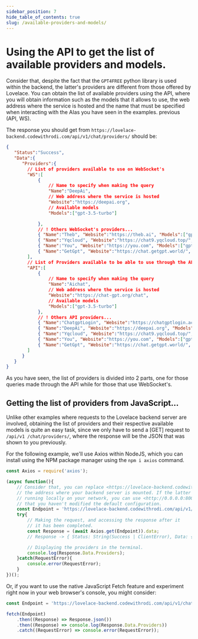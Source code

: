 ```yaml
---
sidebar_position: 7
hide_table_of_contents: true
slug: /available-providers-and-models/
---
```


# Using the API to get the list of available providers and models.
Consider that, despite the fact that the `GPT4FREE` python library is used within the backend, the latter's providers are different from those offered by Lovelace. You can obtain the list of available providers using the API, where you will obtain information such as the models that it allows to use, the web address where the service is hosted and the name that must be specified when interacting with the AI ​​as you have seen in the examples. previous (API, WS).

The response you should get from `https://lovelace-backend.codewithrodi.com/api/v1/chat/providers/` should be:
```json
{
   "Status":"Success",
   "Data":{
      "Providers":{
        // List of providers available to use on WebSocket's
        "WS":[
            {
                // Name to specify when making the query
                "Name":"DeepAi",
                // Web address where the service is hosted
                "Website":"https://deepai.org",
                // Available models
                "Models":["gpt-3.5-turbo"]

            },
            // ! Others WebSocket's providers...
            { "Name":"Theb", "Website":"https://theb.ai", "Models":["gpt-3.5-turbo"] },
            { "Name":"Yqcloud", "Website":"https://chat9.yqcloud.top/", "Models":["gpt-3.5-turbo"] },
            { "Name":"You", "Website":"https://you.com", "Models":["gpt-3.5-turbo"] },
            { "Name":"GetGpt", "Website":"https://chat.getgpt.world/", "Models":["gpt-3.5-turbo"] }
        ],
        // List of Providers available to be able to use through the API
        "API":[
            {
                // Name to specify when making the query
                "Name":"Aichat",
                // Web address where the service is hosted
                "Website":"https://chat-gpt.org/chat",
                // Available models
                "Models":["gpt-3.5-turbo"]
            },
            // ! Others API providers...
            { "Name":"ChatgptLogin", "Website":"https://chatgptlogin.ac", "Models":["gpt-3.5-turbo"] },
            { "Name":"DeepAi", "Website":"https://deepai.org", "Models":["gpt-3.5-turbo"] },
            { "Name":"Yqcloud", "Website":"https://chat9.yqcloud.top/", "Models":["gpt-3.5-turbo"] },
            { "Name":"You", "Website":"https://you.com", "Models":["gpt-3.5-turbo"] },
            { "Name":"GetGpt", "Website":"https://chat.getgpt.world/", "Models":["gpt-3.5-turbo"] }
        ]
      }
   }
}
```

As you have seen, the list of providers is divided into 2 parts, one for those queries made through the API while for those that use WebSocket's.

## Getting the list of providers from JavaScript...
Unlike other examples where requests to the Lovelace backend server are involved, obtaining the list of providers and their respective available models is quite an easy task, since we only have to send a [GET] request to `/api/v1 /chat/providers/`, where the response will be the JSON that was shown to you previously.

For the following example, we'll use Axios within NodeJS, which you can install using the NPM package manager using the `npm i axios` command.

```javascript
const Axios = require('axios');

(async function(){
    // Consider that, you can replace <https://lovelace-backend.codewithrodi.com> with
    // the address where your backend server is mounted. If the latter is
    // running locally on your network, you can use <http://0.0.0.0:8000> in case
    // that you haven't modified the default configuration.
    const Endpoint = 'https://lovelace-backend.codewithrodi.com/api/v1/chat/providers/';
    try{
        // Making the request, and accessing the response after it
        // it has been completed.
        const Response = (await Axios.get(Endpoint)).data;
        // Response -> { Status: String(Success | ClientError), Data: { Providers: Object } }

        // Displaying the providers in the terminal.
        console.log(Response.Data.Providers);
    }catch(RequestError){
        console.error(RequestError);
    }
})();
```

Or, if you want to use the native JavaScript Fetch feature and experiment right now in your web browser's console, you might consider:

```javascript
const Endpoint = 'https://lovelace-backend.codewithrodi.com/api/v1/chat/providers/';

fetch(Endpoint)
    .then((Response) => Response.json())
    .then((Response) => console.log(Response.Data.Providers))
    .catch((RequestError) => console.error(RequestError));
```